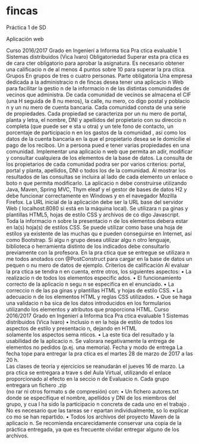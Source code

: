 # fincas
Práctica 1 de SD

Aplicación web



Curso 2016/2017
Grado en Ingenierí a Informa tica
Pra ctica evaluable 1
Sistemas distribuidos (Vica lvaro)
Obligatoriedad
Superar esta pra ctica es de cara cter 
obligatorio
para aprobar la asignatura. Es necesario obtener una 
calificacio n de al menos 4 puntos sobre 10 para superar la pra ctica.
Grupos
En grupos de tres o cuatro personas.
Parte obligatoria
Una 
empresa dedicada a la administracio n de fincas desea tener una aplicacio n Web para facilitar la 
gestio n de la informacio n de las distintas comunidades de vecinos que administra.
De cada comunidad de vecinos se almacena el CIF (una H seguida de 8 nu meros), 
la calle, nu mero, 
co digo postal y poblacio n y un nu mero de cuenta bancaria. Cada comunidad consta de una serie de 
propiedades.
Cada propiedad se caracteriza por un nu mero de portal, planta y letra, el nombre, DNI y apellidos del 
propietario con su direccio 
n completa (que puede ser e sta u otra) y un tele fono de contacto, un porcentaje 
de participacio n en los gastos de la comunidad
,
así  como los datos de la cuenta bancaria en la que el 
propietario desea se le domicilie el pago de los recibos. Un
a
persona pued
e tener varias propiedades en una 
comunidad.
Implementar una aplicacio n web que permita an adir, modificar y consultar cualquiera de los 
elementos de la base de datos. La consulta de los propietarios de cada comunidad podra  ser por varios 
criterios: portal,
portal y planta, apellidos, DNI o todos los de la comunidad. Al mostrar los resultados de las 
consultas se incluira  al lado de cada elemento un enlace o boto n que permita modificarlo.
La aplicacio n debe construirse utilizando Java, Maven, Spring MVC, Thym
eleaf y el gestor de bases de 
datos H2 y debe funcionar correctamente en Windows y en el navegador Mozilla Firefox.
La URL inicial de la aplicación debe ser la URL base del servidor Web (
localhost:8080
si está en la 
máquina local). 
Se utilizara n pa ginas y
plantillas HTML5, hojas de estilo CSS   y archivos de co digo Javascript. Toda la 
informacio n sobre la presentacio n de los elementos debera  estar en la(s) hoja(s) de estilos CSS. Se puede 
utilizar como base una hoja de estilos ya existente de las muchas qu
e pueden conseguirse en Internet, así  
como Bootstrap.
Si algu n grupo desea utilizar algu n otro lenguaje, biblioteca o herramienta distinto de los indicados 
debe consultarlo previamente con la profesora.
En la pra ctica que se entregue se utilizara n me todos 
anotados con @PostConstruct para cargar en la 
base de datos un pequen o nu mero de datos de ejemplo.
Criterios de calificación
Al evaluar la pra ctica se tendra n en cuenta, entre otros, los siguientes aspectos:
•
La realizacio n de todos los elementos especific
ados.
•
El funcionamiento correcto de la aplicacio n segu n se especifica en el enunciado.
•
La correccio n de las pa ginas y plantillas HTML  y hojas de estilo CSS.
•
La adecuacio n de los elementos HTML y reglas CSS utilizados.
•
Que se haga una validacio n ba sica de 
los datos introducidos en los formularios utilizando los 
elementos y atributos que proporciona HTML.
Curso 2016/2017
Grado en Ingenierí a Informa tica
Pra ctica evaluable 1
Sistemas distribuidos (Vica lvaro)
•
Inclusio n en la hoja de estilo de todos los aspectos de estilo y presentacio n, dejando en HTML  
solamente los aspectos sema nticos.
•
La este tica del 
resultado y la usabilidad de la aplicacio n.
Se valorara  negativamente la entrega de elementos no pedidos (p.ej. una memoria).
Fecha y modo de entrega
La  fecha  tope  para  entregar  la  pra ctica  es  el 
martes  28
de  marzo  de  2017 
a las 20 h.  
Las
clases de teoría y ejercicios 
se reanudarán 
el jueves 16
de marzo.
La pra ctica se entregara  a trave s del Aula Virtual, utilizando el enlace proporcionado al efecto en la 
seccio n de Evaluacio n. Cada grupo entregara  un fichero .zip  
(no rar ni otros formato
s de compresión)
con:
•
Un fichero autores.txt donde se especifique el nombre, apellidos y DNI de los miembros del 
grupo, y 
cua l ha sido la
participacio n concreta
de cada uno
en el trabajo
.
No es necesario que 
las tareas se r
epartan individualmente, so lo explicar co mo se han repartido.
•
Todos los archivos del proyecto Maven de la aplicacio n.
Se recomienda encarecidamente conservar una copia de la práctica entregada, ya que es 
frecuente olvidar entregar alguno de los archivos.
